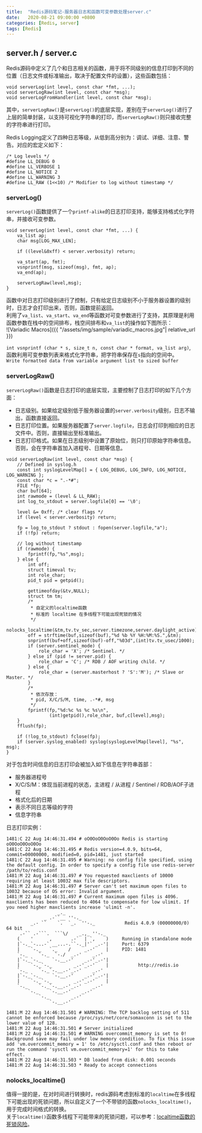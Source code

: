 ```yaml
---
title:  "Redis源码笔记-服务器日志和函数可变参数处理server.c"
date:   2020-08-21 09:00:00 +0800
categories: [Redis, server]
tags: [Redis]
---
```


## server.h / server.c

Redis源码中定义了几个和日志相关的函数，用于将不同级别的信息打印到不同的位置（日志文件或标准输出，取决于配置文件的设置），这些函数包括：  
 
```
void serverLog(int level, const char *fmt, ...);
void serverLogRaw(int level, const char *msg);
void serverLogFromHandler(int level, const char *msg);
```

其中，`serverLogRaw()`是`serverLog()`的底层实现，差别在于`serverLog()`进行了上层的简单封装，以支持可视化字符串的打印，而`serverLogRaw()`则只接收完整的字符串进行打印。

Redis Logging定义了四种日志等级，从低到高分别为：调试、详细、注意、警告。对应的宏定义如下：  
```
/* Log levels */
#define LL_DEBUG 0
#define LL_VERBOSE 1
#define LL_NOTICE 2
#define LL_WARNING 3
#define LL_RAW (1<<10) /* Modifier to log without timestamp */
```

### serverLog()

`serverLog()`函数提供了一个`printf-alike`的日志打印支持，能够支持格式化字符串，并接收可变参数。  
```
void serverLog(int level, const char *fmt, ...) {
    va_list ap;
    char msg[LOG_MAX_LEN];

    if ((level&0xff) < server.verbosity) return;

    va_start(ap, fmt);
    vsnprintf(msg, sizeof(msg), fmt, ap);
    va_end(ap);

    serverLogRaw(level,msg);
}
```

函数中对日志打印级别进行了控制，只有给定日志级别不小于服务器设置的级别时，日志才会打印出来，否则，函数提前返回。  
利用了`va_list`、`va_start`、`va_end`等函数对可变参数进行了支持，其原理是利用函数参数在栈中的空间排布，栈空间排布和`va_list`的操作如下图所示：  
![Variadic Macros]({{ "/assets/img/sample/variadic_macros.jpg"| relative_url }})

`int vsnprintf (char * s, size_t n, const char * format, va_list arg)`, 函数利用可变参数列表来格式化字符串，把字符串保存在`s`指向的空间中。  
`Write formatted data from variable argument list to sized buffer`  

### serverLogRaw()

`serverLogRaw()`函数是日志打印的底层实现，主要控制了日志打印的如下几个方面：  
* 日志级别。如果给定级别低于服务器设置的`server.verbosity`级别，日志不输出，函数直接返回。  
* 日志打印位置。如果服务器配置了`server.logfile`，日志会打印到相应的日志文件中。否则，直接输出至标准输出。  
* 日志打印格式。如果在日志级别中设置了原始位，则只打印原始字符串信息。否则，会在字符串首加入进程号、日期等信息。  

```
void serverLogRaw(int level, const char *msg) {
    // Defined in syslog.h
    const int syslogLevelMap[] = { LOG_DEBUG, LOG_INFO, LOG_NOTICE, LOG_WARNING };
    const char *c = ".-*#";
    FILE *fp;
    char buf[64];
    int rawmode = (level & LL_RAW);
    int log_to_stdout = server.logfile[0] == '\0';

    level &= 0xff; /* clear flags */
    if (level < server.verbosity) return;

    fp = log_to_stdout ? stdout : fopen(server.logfile,"a");
    if (!fp) return;

    // log without timestamp
    if (rawmode) {
        fprintf(fp,"%s",msg);
    } else {
        int off;
        struct timeval tv;
        int role_char;
        pid_t pid = getpid();

        gettimeofday(&tv,NULL);
        struct tm tm;
        /*
         * 自定义的localtime函数
         * 标准的 localtime 在多线程下可能出现死锁的情况
         */
        nolocks_localtime(&tm,tv.tv_sec,server.timezone,server.daylight_active);
        off = strftime(buf,sizeof(buf),"%d %b %Y %H:%M:%S.",&tm);
        snprintf(buf+off,sizeof(buf)-off,"%03d",(int)tv.tv_usec/1000);
        if (server.sentinel_mode) {
            role_char = 'X'; /* Sentinel. */
        } else if (pid != server.pid) {
            role_char = 'C'; /* RDB / AOF writing child. */
        } else {
            role_char = (server.masterhost ? 'S':'M'); /* Slave or Master. */
        }
        /*
         * 依次存放：
         * pid, X/C/S/M, time, .-*#, msg
         */
        fprintf(fp,"%d:%c %s %c %s\n",
                (int)getpid(),role_char, buf,c[level],msg);
    }
    fflush(fp);

    if (!log_to_stdout) fclose(fp);
    if (server.syslog_enabled) syslog(syslogLevelMap[level], "%s", msg);
}
```

对于包含时间信息的日志打印会被加入如下信息在字符串首部：  
* 服务器进程号  
* X/C/S/M：体现当前进程的状态，主进程 / 从进程 / Sentinel / RDB/AOF子进程  
* 格式化后的日期  
* 表示不同日志等级的字符 
* 信息字符串

日志打印实例：  
```
1481:C 22 Aug 14:46:31.494 # oO0OoO0OoO0Oo Redis is starting oO0OoO0OoO0Oo
1481:C 22 Aug 14:46:31.495 # Redis version=4.0.9, bits=64, commit=00000000, modified=0, pid=1481, just started
1481:C 22 Aug 14:46:31.495 # Warning: no config file specified, using the default config. In order to specify a config file use redis-server /path/to/redis.conf
1481:M 22 Aug 14:46:31.497 # You requested maxclients of 10000 requiring at least 10032 max file descriptors.
1481:M 22 Aug 14:46:31.497 # Server can't set maximum open files to 10032 because of OS error: Invalid argument.
1481:M 22 Aug 14:46:31.497 # Current maximum open files is 4096. maxclients has been reduced to 4064 to compensate for low ulimit. If you need higher maxclients increase 'ulimit -n'.
                   _._
              _ .-``__ ''-._
         _.- ``    `.  `_.  ''-._           Redis 4.0.9 (00000000/0) 64 bit
     .-`` .-```.  ```\/    _.,_ ''-._
    (    '      ,       .-`  | `,    )     Running in standalone mode
    |`-._`-...-` __...-.``-._|'` _.-'|     Port: 6379
    |    `-._   `._    /     _.-'    |     PID: 1481
    `-._    `-._  `-./  _.-'    _.-'
    |`-._`-._    `-.__.-'    _.-'_.-'|
    |    `-._`-._        _.-'_.-'    |           http://redis.io
    `-._    `-._`-.__.-'_.-'    _.-'
    |`-._`-._    `-.__.-'    _.-'_.-'|
    |    `-._`-._        _.-'_.-'    |
    `-._    `-._`-.__.-'_.-'    _.-'
        `-._    `-.__.-'    _.-'
            `-._        _.-'
                `-.__.-'

1481:M 22 Aug 14:46:31.501 # WARNING: The TCP backlog setting of 511 cannot be enforced because /proc/sys/net/core/somaxconn is set to the lower value of 128.
1481:M 22 Aug 14:46:31.501 # Server initialized
1481:M 22 Aug 14:46:31.501 # WARNING overcommit_memory is set to 0! Background save may fail under low memory condition. To fix this issue add 'vm.overcommit_memory = 1' to /etc/sysctl.conf and then reboot or run the command 'sysctl vm.overcommit_memory=1' for this to take effect.
1481:M 22 Aug 14:46:31.503 * DB loaded from disk: 0.001 seconds
1481:M 22 Aug 14:46:31.503 * Ready to accept connections
```

### nolocks_localtime()

值得一提的是，在对时间进行转换时，redis源码考虑到标准的`localtime`在多线程下可能出现的死锁问题，所以自定义了一个不带锁的函数`nolocks_localtime()`，用于完成时间格式的转换。  
关于`localtime()`函数多线程下可能带来的死锁问题，可以参考：[localtime函数的死锁风险](https://www.codercto.com/a/59045.html)。  

